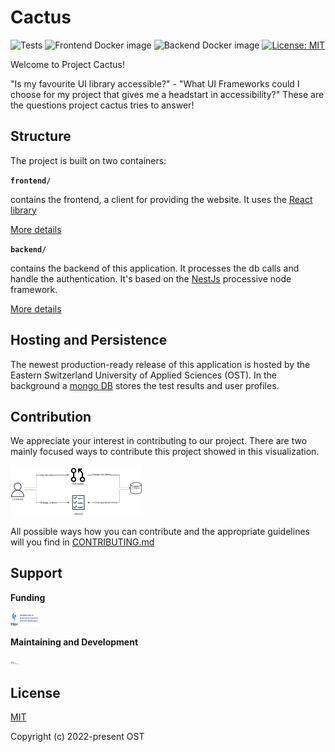 # Cactus

![Tests](https://github.com/ost-fh/Cactus/actions/workflows/tests.yml/badge.svg) ![Frontend Docker image](https://github.com/ost-fh/Cactus/actions/workflows/frontend-release.yml/badge.svg) ![Backend Docker image](https://github.com/ost-fh/Cactus/actions/workflows/backend-release.yml/badge.svg) [![License: MIT](https://img.shields.io/badge/License-MIT-yellow.svg)](https://opensource.org/licenses/MIT)

Welcome to Project Cactus!

"Is my favourite UI library accessible?" - "What UI Frameworks could I choose for my project that gives me a headstart in accessibility?" These are the questions project cactus tries to answer!

## Structure

The project is built on two containers:

**`frontend/`**

contains the frontend, a client for providing the website. It uses the [React library](https://reactjs.org/)

[More details](/frontend/README.md)

**`backend/`**

contains the backend of this application. It processes the db calls and handle the authentication. It's based on the [NestJs](https://nestjs.com/) processive node framework.

[More details](/backend/README.md)

## Hosting and Persistence

The newest production-ready release of this application is hosted by the Eastern Switzerland University of Applied Sciences (OST). In the background a [mongo DB](https://www.mongodb.com/) stores the test results and user profiles.

## Contribution

We appreciate your interest in contributing to our project. There are two mainly focused ways to contribute this project showed in this visualization.

<img src="docs/contribution-workflows.png" style="zoom:70%;" width="300" />

All possible ways how you can contribute and the appropriate guidelines will you find in [CONTRIBUTING.md](/CONTRIBUTING.md)

## Support

**Funding**

<img src="docs/frh-logo.png" style="zoom: 15%;" width="300" />

**Maintaining and Development**

<img src="docs/logo-ost.jpg" style="zoom:5%;" width="300" />

## License

[MIT](./LICENSE)

Copyright (c) 2022-present OST
